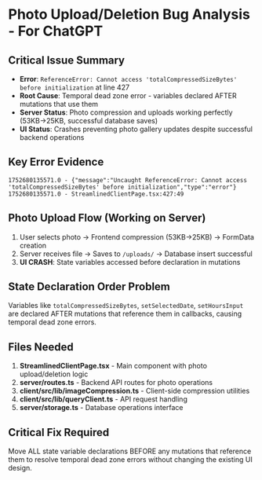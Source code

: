 # Photo Upload/Deletion Bug Analysis - For ChatGPT

## Critical Issue Summary
- **Error**: `ReferenceError: Cannot access 'totalCompressedSizeBytes' before initialization` at line 427
- **Root Cause**: Temporal dead zone error - variables declared AFTER mutations that use them
- **Server Status**: Photo compression and uploads working perfectly (53KB→25KB, successful database saves)
- **UI Status**: Crashes preventing photo gallery updates despite successful backend operations

## Key Error Evidence
```
1752680135571.0 - {"message":"Uncaught ReferenceError: Cannot access 'totalCompressedSizeBytes' before initialization","type":"error"}
1752680135571.0 - StreamlinedClientPage.tsx:427:49
```

## Photo Upload Flow (Working on Server)
1. User selects photo → Frontend compression (53KB→25KB) → FormData creation
2. Server receives file → Saves to `/uploads/` → Database insert successful
3. **UI CRASH**: State variables accessed before declaration in mutations

## State Declaration Order Problem
Variables like `totalCompressedSizeBytes`, `setSelectedDate`, `setHoursInput` are declared AFTER mutations that reference them in callbacks, causing temporal dead zone errors.

## Files Needed
1. **StreamlinedClientPage.tsx** - Main component with photo upload/deletion logic
2. **server/routes.ts** - Backend API routes for photo operations
3. **client/src/lib/imageCompression.ts** - Client-side compression utilities
4. **client/src/lib/queryClient.ts** - API request handling
5. **server/storage.ts** - Database operations interface

## Critical Fix Required
Move ALL state variable declarations BEFORE any mutations that reference them to resolve temporal dead zone errors without changing the existing UI design.